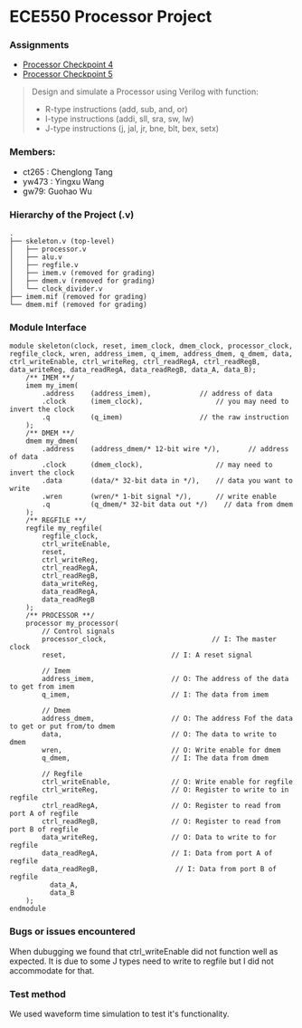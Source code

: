 # ECE550 Processor Project

### Assignments
* [Processor Checkpoint 4](https://docs.google.com/document/d/1zV90qzHWJHSYq9R-bINMuFR3Ofr0463e-bUarTt1WJ0/edit)
* [Processor Checkpoint 5](https://docs.google.com/document/d/1GRECE0IlpsEvEKdVMAwLbKDPVsT8RTx7MYurCkVbO4s/edit)
> Design and simulate a Processor using Verilog with function:
>* R-type instructions (add, sub, and, or)
>* I-type instructions (addi, sll, sra, sw, lw)
>* J-type instructions (j, jal, jr, bne, blt, bex, setx)


### Members:

* ct265 : Chenglong Tang
* yw473 : Yingxu Wang
* gw79: Guohao Wu

### Hierarchy of the Project (.v)
    .
    ├── skeleton.v (top-level)
    │   ├── processor.v 
    │   ├── alu.v 
    │   ├── regfile.v
    │   ├── imem.v (removed for grading)
    │   ├── dmem.v (removed for grading)
    │   └── clock_divider.v
    ├── imem.mif (removed for grading)
    └── dmem.mif (removed for grading)

### Module Interface

```
module skeleton(clock, reset, imem_clock, dmem_clock, processor_clock, regfile_clock, wren, address_imem, q_imem, address_dmem, q_dmem, data, ctrl_writeEnable, ctrl_writeReg, ctrl_readRegA, ctrl_readRegB, data_writeReg, data_readRegA, data_readRegB, data_A, data_B);
    /** IMEM **/
    imem my_imem(
        .address    (address_imem),            // address of data
        .clock      (imem_clock),                  // you may need to invert the clock
        .q          (q_imem)                   // the raw instruction
    );
    /** DMEM **/
    dmem my_dmem(
        .address    (address_dmem/* 12-bit wire */),       // address of data
        .clock      (dmem_clock),                  // may need to invert the clock
        .data	    (data/* 32-bit data in */),    // data you want to write
        .wren	    (wren/* 1-bit signal */),      // write enable
        .q          (q_dmem/* 32-bit data out */)    // data from dmem
    );
    /** REGFILE **/
    regfile my_regfile(
        regfile_clock,
        ctrl_writeEnable,
        reset,
        ctrl_writeReg,
        ctrl_readRegA,
        ctrl_readRegB,
        data_writeReg,
        data_readRegA,
        data_readRegB
    );
    /** PROCESSOR **/
    processor my_processor(
        // Control signals
        processor_clock,                          // I: The master clock
        reset,                          // I: A reset signal

        // Imem
        address_imem,                   // O: The address of the data to get from imem
        q_imem,                         // I: The data from imem

        // Dmem
        address_dmem,                   // O: The address Fof the data to get or put from/to dmem
        data,                           // O: The data to write to dmem
        wren,                           // O: Write enable for dmem
        q_dmem,                         // I: The data from dmem

        // Regfile
        ctrl_writeEnable,               // O: Write enable for regfile
        ctrl_writeReg,                  // O: Register to write to in regfile
        ctrl_readRegA,                  // O: Register to read from port A of regfile
        ctrl_readRegB,                  // O: Register to read from port B of regfile
        data_writeReg,                  // O: Data to write to for regfile
        data_readRegA,                  // I: Data from port A of regfile
        data_readRegB,                   // I: Data from port B of regfile
		  data_A,
		  data_B
    );
endmodule
```

### Bugs or issues encountered

When dubugging we found that ctrl_writeEnable did not function well as expected. It is due to some J types need to write to regfile but I did not accommodate for that.

### Test method
We used waveform time simulation to test it's functionality.